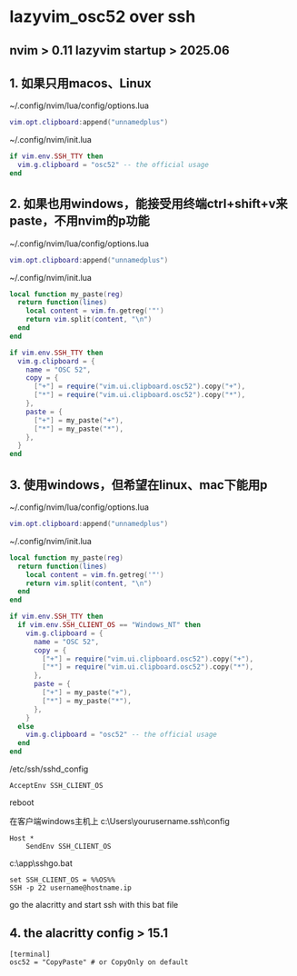 # lazyvim_osc52 over ssh
## nvim > 0.11 lazyvim startup > 2025.06
## 1. 如果只用macos、Linux
~/.config/nvim/lua/config/options.lua
```lua title=~/.config/nvim/lua/config/options.lua
vim.opt.clipboard:append("unnamedplus")
```

~/.config/nvim/init.lua
```lua title=~/.config/nvim/init.lua
if vim.env.SSH_TTY then
  vim.g.clipboard = "osc52" -- the official usage
end
```
## 2. 如果也用windows，能接受用终端ctrl+shift+v来paste，不用nvim的p功能

~/.config/nvim/lua/config/options.lua
```lua title=~/.config/nvim/lua/config/options.lua
vim.opt.clipboard:append("unnamedplus")
```
~/.config/nvim/init.lua
```lua title=~/.config/nvim/init.lua
local function my_paste(reg)
  return function(lines)
    local content = vim.fn.getreg('"')
    return vim.split(content, "\n")
  end
end

if vim.env.SSH_TTY then
  vim.g.clipboard = {
    name = "OSC 52",
    copy = {
      ["+"] = require("vim.ui.clipboard.osc52").copy("+"),
      ["*"] = require("vim.ui.clipboard.osc52").copy("*"),
    },
    paste = {
      ["+"] = my_paste("+"),
      ["*"] = my_paste("*"),
    },
  }
end

```
## 3. 使用windows，但希望在linux、mac下能用p

~/.config/nvim/lua/config/options.lua
```lua title=~/.config/nvim/lua/config/options.lua
vim.opt.clipboard:append("unnamedplus")
```

~/.config/nvim/init.lua
```lua title=~/.config/nvim/init.lua
local function my_paste(reg)
  return function(lines)
    local content = vim.fn.getreg('"')
    return vim.split(content, "\n")
  end
end

if vim.env.SSH_TTY then
  if vim.env.SSH_CLIENT_OS == "Windows_NT" then
    vim.g.clipboard = {
      name = "OSC 52",
      copy = {
        ["+"] = require("vim.ui.clipboard.osc52").copy("+"),
        ["*"] = require("vim.ui.clipboard.osc52").copy("*"),
      },
      paste = {
        ["+"] = my_paste("+"),
        ["*"] = my_paste("*"),
      },
    }
  else
    vim.g.clipboard = "osc52" -- the official usage
  end
end
```

/etc/ssh/sshd_config
```
AcceptEnv SSH_CLIENT_OS
```
reboot


在客户端windows主机上
c:\Users\yourusername\.ssh\config
```
Host *
    SendEnv SSH_CLIENT_OS
```

c:\app\sshgo.bat
```
set SSH_CLIENT_OS = %%OS%%
SSH -p 22 username@hostname.ip
```
go the alacritty and start ssh with this bat file



## 4. the alacritty config > 15.1
```
[terminal]
osc52 = "CopyPaste" # or CopyOnly on default
```

